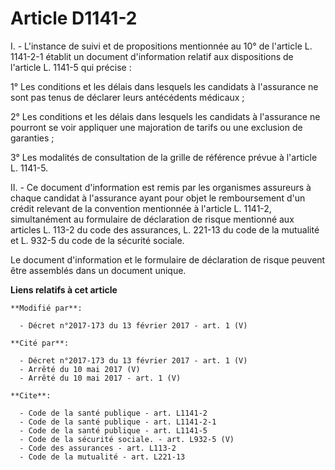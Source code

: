 # Article D1141-2

I. - L'instance de suivi et de propositions mentionnée au 10° de l'article L. 1141-2-1 établit un document d'information
relatif aux dispositions de l'article L. 1141-5 qui précise : 

1° Les conditions et les délais dans lesquels les candidats à l'assurance ne sont pas tenus de déclarer leurs antécédents
médicaux ; 

2° Les conditions et les délais dans lesquels les candidats à l'assurance ne pourront se voir appliquer une majoration de
tarifs ou une exclusion de garanties ; 

3° Les modalités de consultation de la grille de référence prévue à l'article L. 1141-5. 

II. - Ce document d'information est remis par les organismes assureurs à chaque candidat à l'assurance ayant pour objet le
remboursement d'un crédit relevant de la convention mentionnée à l'article L. 1141-2, simultanément au formulaire de
déclaration de risque mentionné aux articles L. 113-2 du code des assurances, L. 221-13 du code de la mutualité et L. 932-5
du code de la sécurité sociale. 

Le document d'information et le formulaire de déclaration de risque peuvent être assemblés dans un document unique.

**Liens relatifs à cet article**

	**Modifié par**:

	  - Décret n°2017-173 du 13 février 2017 - art. 1 (V)

	**Cité par**:

	  - Décret n°2017-173 du 13 février 2017 - art. 1 (V)
	  - Arrêté du 10 mai 2017 (V)
	  - Arrêté du 10 mai 2017 - art. 1 (V)

	**Cite**:

	  - Code de la santé publique - art. L1141-2
	  - Code de la santé publique - art. L1141-2-1
	  - Code de la santé publique - art. L1141-5
	  - Code de la sécurité sociale. - art. L932-5 (V)
	  - Code des assurances - art. L113-2
	  - Code de la mutualité - art. L221-13
